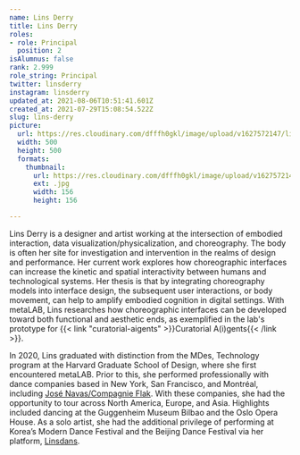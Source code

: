 ```yaml
---
name: Lins Derry
title: Lins Derry
roles:
- role: Principal
  position: 2
isAlumnus: false
rank: 2.999
role_string: Principal
twitter: linsderry
instagram: linsderry
updated_at: 2021-08-06T10:51:41.601Z
created_at: 2021-07-29T15:08:54.522Z
slug: lins-derry
picture:
  url: https://res.cloudinary.com/dfffh0gkl/image/upload/v1627572147/lins_1e0c7ba2a8.jpg
  width: 500
  height: 500
  formats:
    thumbnail:
      url: https://res.cloudinary.com/dfffh0gkl/image/upload/v1627572148/thumbnail_lins_1e0c7ba2a8.jpg
      ext: .jpg
      width: 156
      height: 156

---
```

Lins Derry is a designer and artist working at the intersection of embodied interaction, data visualization/physicalization, and choreography. The body is often her site for investigation and intervention in the realms of design and performance. Her current work explores how choreographic interfaces can increase the kinetic and spatial interactivity between humans and technological systems. Her thesis is that by integrating choreography models into interface design, the subsequent user interactions, or body movement, can help to amplify embodied cognition in digital settings. With metaLAB, Lins researches how choreographic interfaces can be developed toward both functional and aesthetic ends, as exemplified in the lab's prototype for {{< link "curatorial-aigents" >}}Curatorial A(i)gents{{< /link >}}. 

In 2020, Lins graduated with distinction from the MDes, Technology program at the Harvard Graduate School of Design, where she first encountered metaLAB. Prior to this, she performed professionally with dance companies based in New York, San Francisco, and Montréal, including [José Navas/Compagnie Flak](https://flak.org/jose-navas/en/). With these companies, she had the opportunity to tour across North America, Europe, and Asia. Highlights included dancing at the Guggenheim Museum Bilbao and the Oslo Opera House. As a solo artist, she had the additional privilege of performing at Korea’s Modern Dance Festival and the Beijing Dance Festival via her platform, [Linsdans](https://www.linsderry.com/dance).